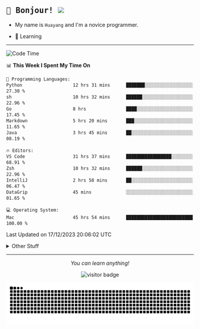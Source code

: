 <h2>
    <samp>🎉 Bonjour!  <img src="https://media.giphy.com/media/mGcNjsfWAjY5AEZNw6/giphy.gif" width="50"></samp>
</h2>

* My name is `Huayang` and I'm a novice programmer.


* 🧐 Learning

<hr>

<!--START_SECTION:waka-->
![Code Time](http://img.shields.io/badge/Code%20Time-1%2C859%20hrs%2031%20mins-blue)

📊 **This Week I Spent My Time On** 

```text
💬 Programming Languages: 
Python                   12 hrs 31 mins      ███████░░░░░░░░░░░░░░░░░░   27.30 % 
sh                       10 hrs 32 mins      ██████░░░░░░░░░░░░░░░░░░░   22.96 % 
Go                       8 hrs               ████░░░░░░░░░░░░░░░░░░░░░   17.45 % 
Markdown                 5 hrs 20 mins       ███░░░░░░░░░░░░░░░░░░░░░░   11.65 % 
Java                     3 hrs 45 mins       ██░░░░░░░░░░░░░░░░░░░░░░░   08.19 % 

🔥 Editors: 
VS Code                  31 hrs 37 mins      █████████████████░░░░░░░░   68.91 % 
Zsh                      10 hrs 32 mins      ██████░░░░░░░░░░░░░░░░░░░   22.96 % 
IntelliJ                 2 hrs 58 mins       ██░░░░░░░░░░░░░░░░░░░░░░░   06.47 % 
DataGrip                 45 mins             ░░░░░░░░░░░░░░░░░░░░░░░░░   01.65 % 

💻 Operating System: 
Mac                      45 hrs 54 mins      █████████████████████████   100.00 % 
```


 Last Updated on 17/12/2023 20:06:02 UTC
<!--END_SECTION:waka-->

<details>
    <summary>Other Stuff</summary>

* 🛠️ Skills
<!-- 
<p align="center">
  <a href="https://skillicons.dev">
    <img src="https://skillicons.dev/icons?i=c,python,cpp,go,react,js,ts,rust,java,haskell,ruby,kotlin,scala,kubernetes,docker,grafana,jenkins,nginx,nestjs,nextjs,rabbitmq,postgres,kafka,redis,graphql,mysql,linux,md,git,vim,vscode,visualstudio,stackoverflow" />
  </a>
</p>
-->    
<p align="center">
    <img src="https://api.githubtrends.io/user/svg/XmchxUp/langs?time_range=one_year&include_private=True" />
    <img src="https://api.githubtrends.io/user/svg/XmchxUp/repos?time_range=one_year&include_private=True" />
</p>

* 🏆 Some GitHub statistical reports:

<p align="center">
    <img src="/github-metrics.svg" alt="github metrics" style='visibility:visible' />    
</p>

<p align="center">  
    <img height="180em" src="https://github-readme-stats.vercel.app/api?username=xmchxup&hide_border=true&show_icons=true&include_all_commits=true&bg_color=0,EC6C6C,FFD479,FFFC79,73FA79&theme=graywhite&locale=en" />
    <img height="180em" src="https://github-readme-stats.vercel.app/api/top-langs/?username=xmchxup&hide=css,scss,html&langs_count=8&hide_border=true&layout=compact&bg_color=0,73FA79,73FDFF,D783FF&theme=graywhite&locale=en" />
</p>


<img width="100%" src="https://github-profile-trophy.vercel.app/?username=xmchxup&column=7" />

</details>


<hr>


<p align="center">
    <i>You can learn anything!</i>
    <p align="center">
        <img src="https://visitor-badge.laobi.icu/badge?page_id=xmchxup" alt="visitor badge"/>       
    </p>
</p>

<picture>
  <source media="(prefers-color-scheme: dark)" srcset="https://raw.githubusercontent.com/XmchxUp/XmchxUp/output/github-snake-dark.svg" />
  <source media="(prefers-color-scheme: light)" srcset="https://raw.githubusercontent.com/XmchxUp/XmchxUp/output/github-snake.svg" />
  <img alt="github-snake" src="https://raw.githubusercontent.com/XmchxUp/XmchxUp/output/github-snake.svg" />
</picture>


